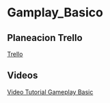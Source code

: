 # Gamplay_Basico
## Planeacion Trello
[Trello](https://trello.com/b/OllvtpIz/trabajos)
## Videos
[Video Tutorial Gameplay Basic
](https://drive.google.com/file/d/1Yl6BMrn7gccYwMFLDPxefuyP--d1bljy/view?usp=sharing)

